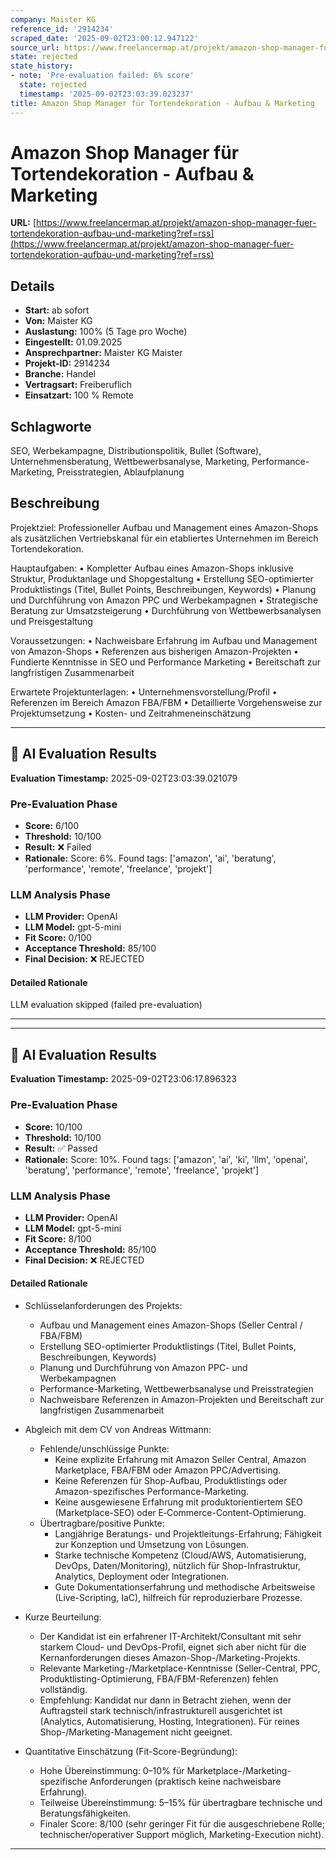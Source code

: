 ```yaml
---
company: Maister KG
reference_id: '2914234'
scraped_date: '2025-09-02T23:00:12.947122'
source_url: https://www.freelancermap.at/projekt/amazon-shop-manager-fuer-tortendekoration-aufbau-und-marketing?ref=rss
state: rejected
state_history:
- note: 'Pre-evaluation failed: 6% score'
  state: rejected
  timestamp: '2025-09-02T23:03:39.023237'
title: Amazon Shop Manager für Tortendekoration - Aufbau & Marketing
---
```



# Amazon Shop Manager für Tortendekoration - Aufbau & Marketing
**URL:** [https://www.freelancermap.at/projekt/amazon-shop-manager-fuer-tortendekoration-aufbau-und-marketing?ref=rss](https://www.freelancermap.at/projekt/amazon-shop-manager-fuer-tortendekoration-aufbau-und-marketing?ref=rss)
## Details
- **Start:** ab sofort
- **Von:** Maister KG
- **Auslastung:** 100% (5 Tage pro Woche)
- **Eingestellt:** 01.09.2025
- **Ansprechpartner:** Maister KG Maister
- **Projekt-ID:** 2914234
- **Branche:** Handel
- **Vertragsart:** Freiberuflich
- **Einsatzart:** 100
                                                % Remote

## Schlagworte
SEO, Werbekampagne, Distributionspolitik, Bullet (Software), Unternehmensberatung, Wettbewerbsanalyse, Marketing, Performance-Marketing, Preisstrategien, Ablaufplanung

## Beschreibung
Projektziel:
Professioneller Aufbau und Management eines Amazon-Shops als zusätzlichen Vertriebskanal für ein etabliertes Unternehmen im Bereich Tortendekoration.

Hauptaufgaben:
• Kompletter Aufbau eines Amazon-Shops inklusive Struktur, Produktanlage und Shopgestaltung
• Erstellung SEO-optimierter Produktlistings (Titel, Bullet Points, Beschreibungen, Keywords)
• Planung und Durchführung von Amazon PPC und Werbekampagnen
• Strategische Beratung zur Umsatzsteigerung
• Durchführung von Wettbewerbsanalysen und Preisgestaltung

Voraussetzungen:
• Nachweisbare Erfahrung im Aufbau und Management von Amazon-Shops
• Referenzen aus bisherigen Amazon-Projekten
• Fundierte Kenntnisse in SEO und Performance Marketing
• Bereitschaft zur langfristigen Zusammenarbeit

Erwartete Projektunterlagen:
• Unternehmensvorstellung/Profil
• Referenzen im Bereich Amazon FBA/FBM
• Detaillierte Vorgehensweise zur Projektumsetzung
• Kosten- und Zeitrahmeneinschätzung

---

## 🤖 AI Evaluation Results

**Evaluation Timestamp:** 2025-09-02T23:03:39.021079

### Pre-Evaluation Phase
- **Score:** 6/100
- **Threshold:** 10/100
- **Result:** ❌ Failed
- **Rationale:** Score: 6%. Found tags: ['amazon', 'ai', 'beratung', 'performance', 'remote', 'freelance', 'projekt']

### LLM Analysis Phase
- **LLM Provider:** OpenAI
- **LLM Model:** gpt-5-mini
- **Fit Score:** 0/100
- **Acceptance Threshold:** 85/100
- **Final Decision:** ❌ REJECTED

#### Detailed Rationale
LLM evaluation skipped (failed pre-evaluation)

---


---

## 🤖 AI Evaluation Results

**Evaluation Timestamp:** 2025-09-02T23:06:17.896323

### Pre-Evaluation Phase
- **Score:** 10/100
- **Threshold:** 10/100
- **Result:** ✅ Passed
- **Rationale:** Score: 10%. Found tags: ['amazon', 'ai', 'ki', 'llm', 'openai', 'beratung', 'performance', 'remote', 'freelance', 'projekt']

### LLM Analysis Phase
- **LLM Provider:** OpenAI
- **LLM Model:** gpt-5-mini
- **Fit Score:** 8/100
- **Acceptance Threshold:** 85/100
- **Final Decision:** ❌ REJECTED

#### Detailed Rationale
- Schlüsselanforderungen des Projekts:
  - Aufbau und Management eines Amazon-Shops (Seller Central / FBA/FBM)
  - Erstellung SEO-optimierter Produktlistings (Titel, Bullet Points, Beschreibungen, Keywords)
  - Planung und Durchführung von Amazon PPC- und Werbekampagnen
  - Performance-Marketing, Wettbewerbsanalyse und Preisstrategien
  - Nachweisbare Referenzen in Amazon-Projekten und Bereitschaft zur langfristigen Zusammenarbeit

- Abgleich mit dem CV von Andreas Wittmann:
  - Fehlende/unschlüssige Punkte:
    - Keine explizite Erfahrung mit Amazon Seller Central, Amazon Marketplace, FBA/FBM oder Amazon PPC/Advertising.
    - Keine Referenzen für Shop-Aufbau, Produktlistings oder Amazon-spezifisches Performance-Marketing.
    - Keine ausgewiesene Erfahrung mit produktorientiertem SEO (Marketplace-SEO) oder E‑Commerce-Content-Optimierung.
  - Übertragbare/positive Punkte:
    - Langjährige Beratungs- und Projektleitungs-Erfahrung; Fähigkeit zur Konzeption und Umsetzung von Lösungen.
    - Starke technische Kompetenz (Cloud/AWS, Automatisierung, DevOps, Daten/Monitoring), nützlich für Shop-Infrastruktur, Analytics, Deployment oder Integrationen.
    - Gute Dokumentationserfahrung und methodische Arbeitsweise (Live-Scripting, IaC), hilfreich für reproduzierbare Prozesse.

- Kurze Beurteilung:
  - Der Kandidat ist ein erfahrener IT-Architekt/Consultant mit sehr starkem Cloud- und DevOps-Profil, eignet sich aber nicht für die Kernanforderungen dieses Amazon-Shop-/Marketing-Projekts.
  - Relevante Marketing-/Marketplace-Kenntnisse (Seller-Central, PPC, Produktlisting-Optimierung, FBA/FBM-Referenzen) fehlen vollständig.
  - Empfehlung: Kandidat nur dann in Betracht ziehen, wenn der Auftragsteil stark technisch/infrastrukturell ausgerichtet ist (Analytics, Automatisierung, Hosting, Integrationen). Für reines Shop-/Marketing-Management nicht geeignet.

- Quantitative Einschätzung (Fit-Score-Begründung):
  - Hohe Übereinstimmung: 0–10% für Marketplace-/Marketing-spezifische Anforderungen (praktisch keine nachweisbare Erfahrung).
  - Teilweise Übereinstimmung: 5–15% für übertragbare technische und Beratungsfähigkeiten.
  - Finaler Score: 8/100 (sehr geringer Fit für die ausgeschriebene Rolle; technischer/operativer Support möglich, Marketing-Execution nicht).

---
